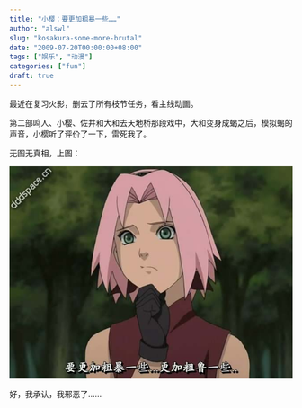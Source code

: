 ```yaml
---
title: "小樱：要更加粗暴一些……"
author: "alswl"
slug: "kosakura-some-more-brutal"
date: "2009-07-20T00:00:00+08:00"
tags: ["娱乐", "动漫"]
categories: ["fun"]
draft: true
---
```


最近在复习火影，删去了所有枝节任务，看主线动画。

第二部鸣人、小樱、佐井和大和去天地桥那段戏中，大和变身成蝎之后，模拟蝎的声音，小樱听了评价了一下，雷死我了。

无图无真相，上图：

[![naruto_xiaoyin_cubao](/images/upload_dropbox/200907/snapshot20090720180858.jpg)](/images/upload_dropbox/200907/snapshot20090720180858.jpg)

好，我承认，我邪恶了……

